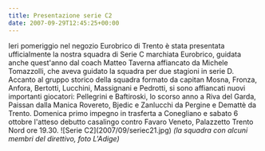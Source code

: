 ```yaml
---
title: Presentazione serie C2
date: 2007-09-29T12:45:25+00:00
---
```

Ieri pomeriggio nel negozio Eurobrico di Trento è stata presentata ufficialmente la nostra squadra di Serie C marchiata Eurobrico, guidata anche quest'anno dal coach Matteo Taverna affiancato da Michele Tomazzolli, che aveva guidato la squadra per due stagioni in serie D. Accanto al gruppo storico della squadra formato da capitan Mosna, Fronza, Anfora, Bertotti, Lucchini, Massignani e Pedrotti, si sono affiancati nuovi importanti giocatori: Pellegrini e Baftiroski, lo scorso anno a Riva del Garda, Paissan dalla Manica Rovereto, Bjedic e Zanlucchi da Pergine e Demattè da Trento. Domenica primo impegno in trasferta a Conegliano e sabato 6 ottobre l'atteso debutto casalingo contro Favaro Veneto, Palazzetto Trento Nord ore 19.30. !\[Serie C2\](2007/09/seriec21.jpg) _(la squadra con alcuni membri del direttivo, foto L'Adige)_